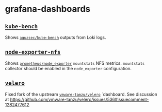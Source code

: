 # grafana-dashboards

## [`kube-bench`](./kube-bench-dashboard.json)

Shows [`aquasec/kube-bench`](https://github.com/aquasec/kube-bench) outputs from Loki logs.

## [`node-exporter-nfs`](./node-exporter-nfs-dashboard.json)

Shows [`prometheus/node_exporter`](https://github.com/prometheus/node_exporter) `mountstats` NFS metrics.
`mountstats` collector should be enabled in the `node_exporter` configuration.

## [`velero`](./velero-dashboard.json)

Fixed fork of the upstream [`vmware-tanzu/velero`](https://github.com/vmware-tanzu/velero) `dashboard. See discussion at https://github.com/vmware-tanzu/velero/issues/536#issuecomment-1282477612.

